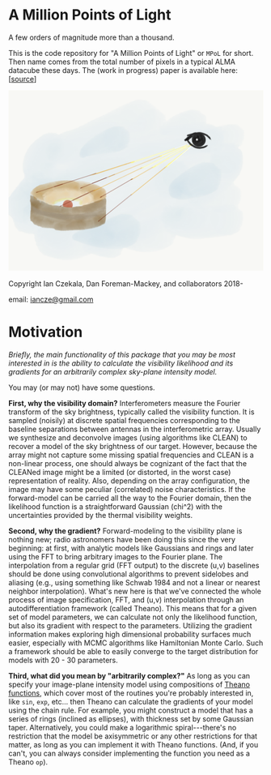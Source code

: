 # A Million Points of Light
A few orders of magnitude more than a thousand.

This is the code repository for "A Million Points of Light" or ``MPoL`` for short. Then name comes from the total number of pixels in a typical ALMA datacube these days. The (work in progress) paper is available here: [[source](https://github.com/iancze/million-points-of-tex)]

![Logo](logo.png)

Copyright Ian Czekala, Dan Foreman-Mackey, and collaborators 2018-

email: iancze@gmail.com

# Motivation

*Briefly, the main functionality of this package that you may be most interested in is the ability to calculate the visibility likelihood and its gradients for an arbitrarily complex sky-plane intensity model.*

You may (or may not) have some questions.

**First, why the visibility domain?** Interferometers measure the Fourier transform of the sky brightness, typically called the visibility function. It is sampled (noisily) at discrete spatial frequencies corresponding to the baseline separations between antennas in the interferometric array. Usually we synthesize and deconvolve images (using algorithms like CLEAN) to recover a model of the sky brightness of our target. However, because the array might not capture some missing spatial frequencies and CLEAN is a non-linear process, one should always be cognizant of the fact that the CLEANed image might be a limited (or distorted, in the worst case) representation of reality. Also, depending on the array configuration, the image may have some peculiar (correlated) noise characteristics. If the forward-model can be carried all the way to the Fourier domain, then the likelihood function is a straightforward Gaussian (chi^2) with the uncertainties provided by the thermal visibility weights.

**Second, why the gradient?** Forward-modeling to the visibility plane is nothing new; radio astronomers have been doing this since the very beginning: at first, with analytic models like Gaussians and rings and later using the FFT to bring arbitrary images to the Fourier plane. The interpolation from a regular grid (FFT output) to the discrete (u,v) baselines should be done using convolutional algorithms to prevent sidelobes and aliasing (e.g., using something like Schwab 1984 and not a linear or nearest neighbor interpolation). What's new here is that we've connected the whole process of image specification, FFT, and (u,v) interpolation through an autodifferentiation framework (called Theano). This means that for a given set of model parameters, we can calculate not only the likelihood function, but also its gradient with respect to the parameters. Utilizing the gradient information makes exploring high dimensional probability surfaces much easier, especially with MCMC algorithms like Hamiltonian Monte Carlo. Such a framework should be able to easily converge to the target distribution for models with 20 - 30 parameters.

**Third, what did you mean by "arbitrarily complex?"**
As long as you can specify your image-plane intensity model using compositions of [Theano functions](http://deeplearning.net/software/theano/tutorial/index.html#tutorial), which cover most of the routines you're probably interested in, like `sin`, `exp`, etc... then Theano can calculate the gradients of your model using the chain rule. For example, you might construct a model that has a series of rings (inclined as ellipses), with thickness set by some Gaussian taper. Alternatively, you could make a logarithmic spiral---there's no restriction that the model be axisymmetric or any other restrictions for that matter, as long as you can implement it with Theano functions. (And, if you can't, you can always consider implementing the function you need as a Theano `op`).
